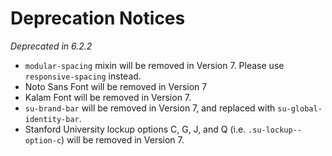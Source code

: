 # Deprecation Notices

_Deprecated in 6.2.2_

- `modular-spacing` mixin will be removed in Version 7. Please use `responsive-spacing` instead.
- Noto Sans Font will be removed in Version 7
- Kalam Font will be removed in Version 7.
- `su-brand-bar` will be removed in Version 7, and replaced with `su-global-identity-bar`.
- Stanford University lockup options C, G, J, and Q (i.e. `.su-lockup--option-c`) will be removed in Version 7.
